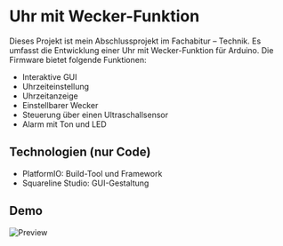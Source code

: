 # Uhr mit Wecker-Funktion

Dieses Projekt ist mein Abschlussprojekt im Fachabitur – Technik. Es umfasst die Entwicklung einer Uhr mit Wecker-Funktion für Arduino. Die Firmware bietet folgende Funktionen:

- Interaktive GUI
- Uhrzeiteinstellung
- Uhrzeitanzeige
- Einstellbarer Wecker
- Steuerung über einen Ultraschallsensor
- Alarm mit Ton und LED

## Technologien (nur Code)

- PlatformIO: Build-Tool und Framework
- Squareline Studio: GUI-Gestaltung

## Demo

![Preview](preview/preview.gif)
